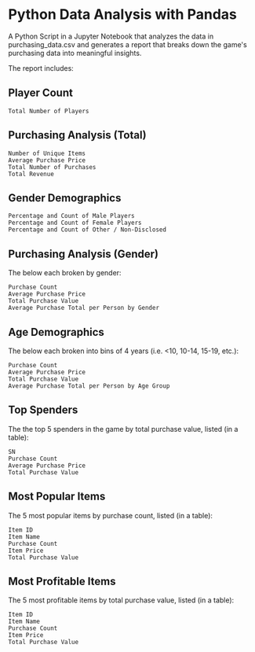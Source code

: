 # Python Data Analysis with Pandas

A Python Script in a Jupyter Notebook that analyzes the data in purchasing_data.csv and generates a report that breaks down the game's purchasing data into meaningful insights.

The report includes:

## Player Count
    Total Number of Players

## Purchasing Analysis (Total)
    Number of Unique Items
    Average Purchase Price
    Total Number of Purchases
    Total Revenue

## Gender Demographics
    Percentage and Count of Male Players
    Percentage and Count of Female Players
    Percentage and Count of Other / Non-Disclosed

## Purchasing Analysis (Gender)
The below each broken by gender:

    Purchase Count
    Average Purchase Price
    Total Purchase Value
    Average Purchase Total per Person by Gender

## Age Demographics
The below each broken into bins of 4 years (i.e. <10, 10-14, 15-19, etc.):

    Purchase Count
    Average Purchase Price
    Total Purchase Value
    Average Purchase Total per Person by Age Group

## Top Spenders
The the top 5 spenders in the game by total purchase value, listed (in a table):

    SN
    Purchase Count
    Average Purchase Price
    Total Purchase Value

## Most Popular Items
The 5 most popular items by purchase count, listed (in a table):

    Item ID
    Item Name
    Purchase Count
    Item Price
    Total Purchase Value

## Most Profitable Items
The 5 most profitable items by total purchase value, listed (in a table):

    Item ID
    Item Name
    Purchase Count
    Item Price
    Total Purchase Value
